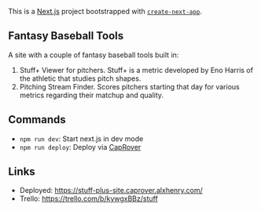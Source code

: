 This is a [Next.js](https://nextjs.org/) project bootstrapped with [`create-next-app`](https://github.com/vercel/next.js/tree/canary/packages/create-next-app).

## Fantasy Baseball Tools

A site with a couple of fantasy baseball tools built in:

1. Stuff+ Viewer for pitchers. Stuff+ is a metric developed by Eno Harris of the athletic that studies pitch shapes.
1. Pitching Stream Finder. Scores pitchers starting that day for various metrics regarding their matchup and quality.

## Commands

- `npm run dev`: Start next.js in dev mode
- `npm run deploy`: Deploy via [CapRover](https://caprover.com/)

## Links

- Deployed: https://stuff-plus-site.caprover.alxhenry.com/
- Trello: https://trello.com/b/kywgxBBz/stuff
